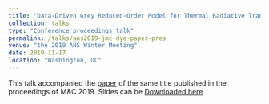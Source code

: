 ```yaml
---
title: "Data-Driven Grey Reduced-Order Model for Thermal Radiative Transfer Problems Based on Low-Order Quasidiffusion Equations and Proper Orthogonal Decomposition"
collection: talks
type: "Conference proceedings talk"
permalink: /talks/ans2019-jmc-dya-paper-pres
venue: "the 2019 ANS Winter Meeting"
date: 2019-11-17
location: "Washington, DC"
---
```


This talk accompanied the [paper](https://josephcoale.github.io/publication/2-jmc-dya-ans2019) of the same title published in the proceedings of M&C 2019.
Slides can be [Downloaded here](http://josephcoale.github.io/files/jmc-dya-ans2019_pres.pdf)
